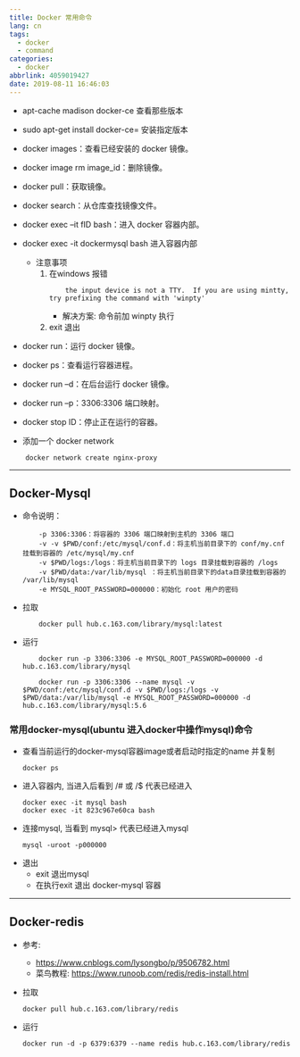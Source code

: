 ```yaml
---
title: Docker 常用命令
lang: cn
tags:
  - docker
  - command
categories:
  - docker
abbrlink: 4059019427
date: 2019-08-11 16:46:03
---
```



- apt-cache madison docker-ce 查看那些版本
- sudo apt-get install docker-ce=<VERSION> 安装指定版本

- docker images：查看已经安装的 docker 镜像。
- docker image rm image_id：删除镜像。
- docker pull：获取镜像。
- docker search：从仓库查找镜像文件。
- docker exec –it fID bash：进入 docker 容器内部。 
- docker exec -it dockermysql bash 进入容器内部
    - 注意事项
        1. 在windows 报错
            ```
                the input device is not a TTY.  If you are using mintty, try prefixing the command with 'winpty'
            ```
            - 解决方案: 命令前加 winpty 执行
        2. exit 退出

- docker run：运行 docker 镜像。
- docker ps：查看运行容器进程。
- docker run –d：在后台运行 docker 镜像。
- docker run –p：3306:3306 端口映射。
- docker stop ID：停止正在运行的容器。
 

- 添加一个 docker network 
``` docker
    docker network create nginx-proxy
```



---
## Docker-Mysql

- 命令说明：
    ```
        -p 3306:3306：将容器的 3306 端口映射到主机的 3306 端口
        -v -v $PWD/conf:/etc/mysql/conf.d：将主机当前目录下的 conf/my.cnf 挂载到容器的 /etc/mysql/my.cnf 
        -v $PWD/logs:/logs：将主机当前目录下的 logs 目录挂载到容器的 /logs
        -v $PWD/data:/var/lib/mysql ：将主机当前目录下的data目录挂载到容器的 /var/lib/mysql
        -e MYSQL_ROOT_PASSWORD=000000：初始化 root 用户的密码
    ```


- 拉取
    ```docker
        docker pull hub.c.163.com/library/mysql:latest 
    ```

- 运行
    ```docker
        docker run -p 3306:3306 -e MYSQL_ROOT_PASSWORD=000000 -d hub.c.163.com/library/mysql
        
        docker run -p 3306:3306 --name mysql -v $PWD/conf:/etc/mysql/conf.d -v $PWD/logs:/logs -v $PWD/data:/var/lib/mysql -e MYSQL_ROOT_PASSWORD=000000 -d hub.c.163.com/library/mysql:5.6
    ```

### 常用docker-mysql(ubuntu 进入docker中操作mysql)命令 

- 查看当前运行的docker-mysql容器image或者启动时指定的name 并复制
    ```
    docker ps 
    ```
- 进入容器内, 当进入后看到 /# 或 /$ 代表已经进入
    ```
    docker exec -it mysql bash
    docker exec -it 823c967e60ca bash  
    ```
- 连接mysql, 当看到 mysql> 代表已经进入mysql
    ```
    mysql -uroot -p000000
    ```
- 退出
    - exit 退出mysql
    - 在执行exit 退出 docker-mysql 容器 
---


## Docker-redis

- 参考: 
    - https://www.cnblogs.com/lysongbo/p/9506782.html
    - 菜鸟教程: https://www.runoob.com/redis/redis-install.html
- 拉取
    ``` 
    docker pull hub.c.163.com/library/redis
    ```

- 运行
    ```
    docker run -d -p 6379:6379 --name redis hub.c.163.com/library/redis
    ```
